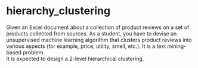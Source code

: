 # hierarchy_clustering

Given an Excel document about a collection of product reviews on a set of products collected from sources. As a student, you have to devise an unsupervised machine learning algorithm that clusters product reviews into various aspects (for example, price, utility, smell, etc.). It is a text mining- based problem. 
<br>
It is expected to design a 2-level hierarchical clustering.
